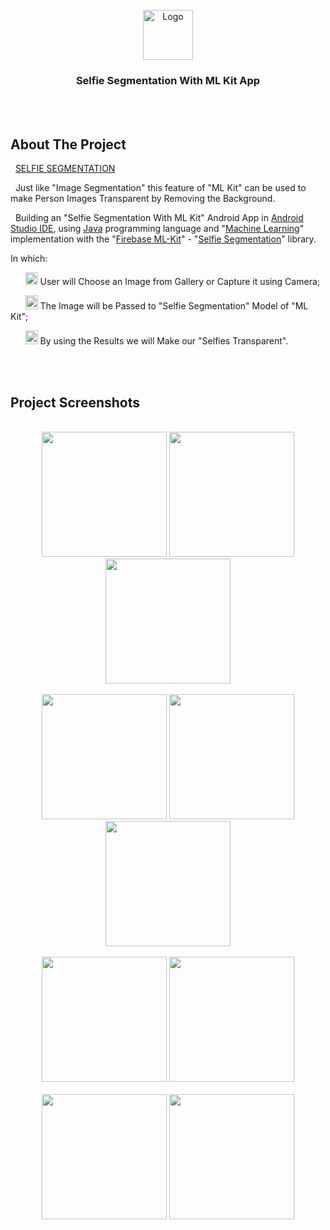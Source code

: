 
  
<!-- PROJECT LOGO -->
<br />

<div align="center">
  <a href="https://github.com/chivumarius/SelfieSegmentationWithMLKit">
    <img src="https://i.imgur.com/oxMSEXt.jpg" alt="Logo" width="80" height="80">
  </a>

  <h3 align="center">Selfie Segmentation With ML Kit App</h3>

</div>

<br />
<br />



<!-- ABOUT THE PROJECT -->
## About The Project


<p>
  &nbsp; <a href="https://developers.google.com/ml-kit/vision/selfie-segmentation/android#java">SELFIE SEGMENTATION</a>

  &nbsp; Just like "Image Segmentation" this feature of "ML Kit" can be used to make Person Images Transparent by Removing the Background. 

</p>



<p>  
   &nbsp; Building an "Selfie Segmentation With ML Kit" Android App  in <a href="https://developer.android.com/studio">Android Studio IDE</a>, 
   using <a href="https://docs.oracle.com/javase/8/docs/technotes/guides/language/index.html">Java</a> programming language and "<a href="https://developers.google.com/ml-kit">Machine Learning</a>" implementation 
   with  the "<a href="https://developers.google.com/ml-kit">Firebase ML-Kit</a>" - "<a href="https://developers.google.com/ml-kit/vision/selfie-segmentation/android#java">Selfie Segmentation</a>" library.

</p>




<p>In which:</p>

<p>  
    &nbsp; &nbsp; &nbsp;
    <img src="https://as2.ftcdn.net/jpg/05/42/97/29/220_F_542972988_Kac2KtduaIqGaY4oK7pzdegfiEDEcpYu.jpg" alt="tick" width="20" height="20"> User will Choose an Image from Gallery
or Capture it using Camera;


</p>



<p>

  &nbsp; &nbsp; &nbsp;
  <img src="https://as2.ftcdn.net/jpg/05/42/97/29/220_F_542972988_Kac2KtduaIqGaY4oK7pzdegfiEDEcpYu.jpg" alt="tick" width="20" height="22"> The Image will be Passed to "Selfie Segmentation" Model of "ML Kit";


</p>


<p>
  &nbsp; &nbsp; &nbsp;
  <img src="https://as2.ftcdn.net/jpg/05/42/97/29/220_F_542972988_Kac2KtduaIqGaY4oK7pzdegfiEDEcpYu.jpg" alt="tick" width="20" height="22"> By using the Results we will Make our "Selfies Transparent".


</p>




<br />
<br />





<!-- ABOUT THE PROJECT -->
## Project Screenshots

<br />

  <div align="center">  
    <img src="https://i.imgur.com/JTk1tqw.jpg" width="200"> 
    <img src="https://i.imgur.com/3u0vjSw.jpg" width="200"> 
    <img src="https://i.imgur.com/BEeLNEn.jpg" width="200"> 
  </div>

  <br />

  
   <div align="center">  
    <img src="https://i.imgur.com/Iuxx6vC.jpg" width="200"> 
    <img src="https://i.imgur.com/2YmX9zy.jpg" width="200"> 
    <img src="https://i.imgur.com/HildMwq.jpg" width="200"> 
  </div>

  <br />


   <div align="center">  
    <img src="https://i.imgur.com/eegZ4tx.jpg" width="200"> 
    <img src="https://i.imgur.com/w1uWhTD.jpg" width="200"> 
  </div>

  <br />



   <div align="center">  
    <img src="https://i.imgur.com/oWqFoOH.jpg" width="200"> 
    <img src="https://i.imgur.com/Z9KJzp7.jpg" width="200"> 
  </div>

  <br />

